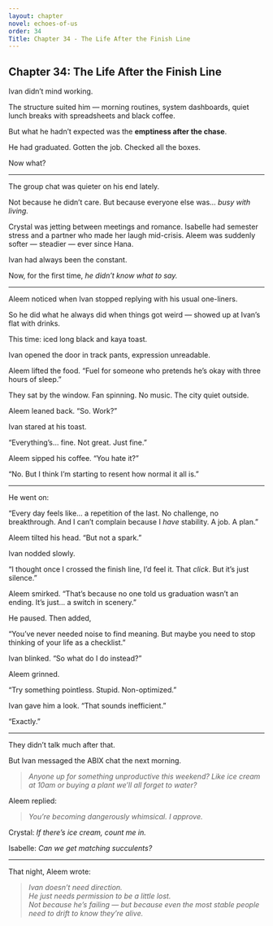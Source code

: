 ```yaml
---
layout: chapter
novel: echoes-of-us
order: 34
Title: Chapter 34 - The Life After the Finish Line
---
```


## Chapter 34: The Life After the Finish Line

Ivan didn’t mind working.

The structure suited him — morning routines, system dashboards, quiet lunch breaks with spreadsheets and black coffee.

But what he hadn’t expected was the **emptiness after the chase**.

He had graduated. Gotten the job. Checked all the boxes.

Now what?

---

The group chat was quieter on his end lately.

Not because he didn’t care. But because everyone else was… *busy with living.*

Crystal was jetting between meetings and romance. Isabelle had semester stress and a partner who made her laugh mid-crisis. Aleem was suddenly softer — steadier — ever since Hana.

Ivan had always been the constant.

Now, for the first time, *he didn’t know what to say.*

---

Aleem noticed when Ivan stopped replying with his usual one-liners.

So he did what he always did when things got weird — showed up at Ivan’s flat with drinks.

This time: iced long black and kaya toast.

Ivan opened the door in track pants, expression unreadable.

Aleem lifted the food. “Fuel for someone who pretends he’s okay with three hours of sleep.”

They sat by the window. Fan spinning. No music. The city quiet outside.

Aleem leaned back. “So. Work?”

Ivan stared at his toast.

“Everything’s… fine. Not great. Just fine.”

Aleem sipped his coffee. “You hate it?”

“No. But I think I’m starting to resent how normal it all is.”

---

He went on:

“Every day feels like... a repetition of the last. No challenge, no breakthrough. And I can’t complain because I *have* stability. A job. A plan.”

Aleem tilted his head. “But not a spark.”

Ivan nodded slowly.

“I thought once I crossed the finish line, I’d feel it. That *click*. But it’s just silence.”

Aleem smirked. “That’s because no one told us graduation wasn’t an ending. It’s just… a switch in scenery.”

He paused. Then added,

“You’ve never needed noise to find meaning. But maybe you need to stop thinking of your life as a checklist.”

Ivan blinked. “So what do I do instead?”

Aleem grinned.

“Try something pointless. Stupid. Non-optimized.”

Ivan gave him a look. “That sounds inefficient.”

“Exactly.”

---

They didn’t talk much after that.

But Ivan messaged the ABIX chat the next morning.

> *Anyone up for something unproductive this weekend? Like ice cream at 10am or buying a plant we’ll all forget to water?*

Aleem replied:

> *You’re becoming dangerously whimsical. I approve.*

Crystal: *If there’s ice cream, count me in.*

Isabelle: *Can we get matching succulents?*

---

That night, Aleem wrote:

> *Ivan doesn’t need direction.*  
> *He just needs permission to be a little lost.*  
> *Not because he’s failing — but because even the most stable people need to drift to know they’re alive.*  